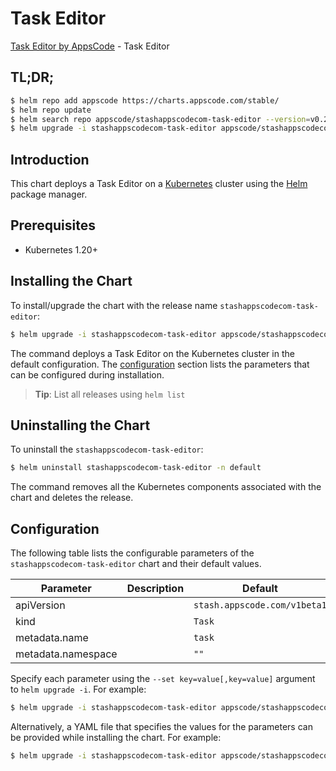 # Task Editor

[Task Editor by AppsCode](https://appscode.com) - Task Editor

## TL;DR;

```bash
$ helm repo add appscode https://charts.appscode.com/stable/
$ helm repo update
$ helm search repo appscode/stashappscodecom-task-editor --version=v0.27.0
$ helm upgrade -i stashappscodecom-task-editor appscode/stashappscodecom-task-editor -n default --create-namespace --version=v0.27.0
```

## Introduction

This chart deploys a Task Editor on a [Kubernetes](http://kubernetes.io) cluster using the [Helm](https://helm.sh) package manager.

## Prerequisites

- Kubernetes 1.20+

## Installing the Chart

To install/upgrade the chart with the release name `stashappscodecom-task-editor`:

```bash
$ helm upgrade -i stashappscodecom-task-editor appscode/stashappscodecom-task-editor -n default --create-namespace --version=v0.27.0
```

The command deploys a Task Editor on the Kubernetes cluster in the default configuration. The [configuration](#configuration) section lists the parameters that can be configured during installation.

> **Tip**: List all releases using `helm list`

## Uninstalling the Chart

To uninstall the `stashappscodecom-task-editor`:

```bash
$ helm uninstall stashappscodecom-task-editor -n default
```

The command removes all the Kubernetes components associated with the chart and deletes the release.

## Configuration

The following table lists the configurable parameters of the `stashappscodecom-task-editor` chart and their default values.

|     Parameter      | Description |                 Default                 |
|--------------------|-------------|-----------------------------------------|
| apiVersion         |             | <code>stash.appscode.com/v1beta1</code> |
| kind               |             | <code>Task</code>                       |
| metadata.name      |             | <code>task</code>                       |
| metadata.namespace |             | <code>""</code>                         |


Specify each parameter using the `--set key=value[,key=value]` argument to `helm upgrade -i`. For example:

```bash
$ helm upgrade -i stashappscodecom-task-editor appscode/stashappscodecom-task-editor -n default --create-namespace --version=v0.27.0 --set apiVersion=stash.appscode.com/v1beta1
```

Alternatively, a YAML file that specifies the values for the parameters can be provided while
installing the chart. For example:

```bash
$ helm upgrade -i stashappscodecom-task-editor appscode/stashappscodecom-task-editor -n default --create-namespace --version=v0.27.0 --values values.yaml
```
